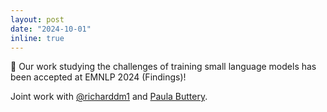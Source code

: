 ```yaml
---
layout: post
date: "2024-10-01"
inline: true
---
```



🔬 Our work studying the challenges of training small language models has been accepted at EMNLP 2024 (Findings)!

Joint work with [@richarddm1](https://x.com/richarddm1) and [Paula Buttery](https://www.cl.cam.ac.uk/~pjb48/).


